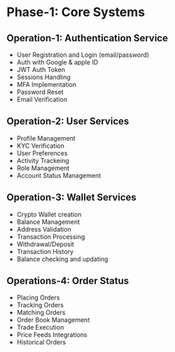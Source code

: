 # Phase-1: Core Systems

## Operation-1: Authentication Service
  - User Registration and Login (email/password)
  - Auth with Google & apple ID
  - JWT Auth Token
  - Sessions Handling
  - MFA Implementation
  - Password Reset
  - Email Verification

## Operation-2: User Services
  - Profile Management
  - KYC Verification
  - User Preferences
  - Activity Trackeing
  - Role Management
  - Account Status Management

## Operation-3: Wallet Services
  - Crypto Wallet creation
  - Balance Management
  - Address Validation
  - Transaction Processing
  - Withdrawal/Deposit
  - Transaction History
  - Balance checking and updating

## Operations-4: Order Status
  - Placing Orders
  - Tracking Orders
  - Matching Orders
  - Order Book Management
  - Trade Execution
  - Price Feeds Integrations
  - Historical Orders

